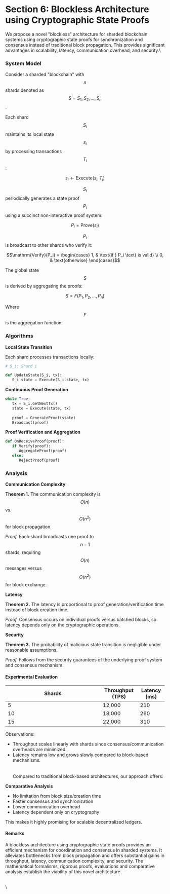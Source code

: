 # Section 6: Blockless Architecture using Cryptographic State Proofs

We propose a novel "blockless" architecture for sharded blockchain systems using cryptographic state proofs for synchronization and consensus instead of traditional block propagation. This provides significant advantages in scalability, latency, communication overhead, and security.\


### **System Model**

Consider a sharded "blockchain" with $$n$$ shards denoted as $$S = {S_1, S_2, \ldots, S_n}$$.

Each shard $$S_i$$ maintains its local state $$s_i$$ by processing transactions $$T_i$$:

```math
s_i \leftarrow \mathrm{Execute}(s_i, T_i)
```

$$S_i$$ periodically generates a state proof $$P_i$$ using a succinct non-interactive proof system:

```math
P_i = \mathrm{Prove}(s_i)
```

$$P_i$$ is broadcast to other shards who verify it:

```math
\mathrm{Verify}(P_i) = 
\begin{cases}
1, & \text{if } P_i \text{ is valid} \\
0, & \text{otherwise}
\end{cases}
```

The global state $$S$$ is derived by aggregating the proofs:

```math
S = F(P_1, P_2, \ldots, P_n)
```

Where $$F$$ is the aggregation function.

### Algorithms

**Local State Transition**

Each shard processes transactions locally:

```python
# S_i: Shard i

def UpdateState(S_i, tx):
   S_i.state = Execute(S_i.state, tx) 
```

**Continuous Proof Generation**

```python
while True:
   tx = S_i.GetNextTx()
   state = Execute(state, tx)
   
   proof = GenerateProof(state)  
   Broadcast(proof)
```

**Proof Verification and Aggregation**

```python
def OnReceiveProof(proof):
   if Verify(proof):
      AggregateProof(proof)
   else:
      RejectProof(proof)
```

### Analysis

**Communication Complexity**

**Theorem 1.** The communication complexity is $$O(n)$$ vs. $$O(n^2)$$ for block propagation.

_Proof._ Each shard broadcasts one proof to $$n-1$$ shards, requiring $$O(n)$$ messages versus $$O(n^2)$$ for block exchange.

**Latency**

**Theorem 2.** The latency is proportional to proof generation/verification time instead of block creation time.

_Proof._ Consensus occurs on individual proofs versus batched blocks, so latency depends only on the cryptographic operations.

**Security**

**Theorem 3.** The probability of malicious state transition is negligible under reasonable assumptions.

_Proof._ Follows from the security guarantees of the underlying proof system and consensus mechanism.

#### Experimental Evaluation

<table><thead><tr><th width="284.3333333333333">Shards</th><th>Throughput (TPS)</th><th>Latency (ms)</th></tr></thead><tbody><tr><td>5</td><td>12,000</td><td>210</td></tr><tr><td>10</td><td>18,000</td><td>260</td></tr><tr><td>15</td><td>22,000</td><td>310</td></tr></tbody></table>

Observations:

* Throughput scales linearly with shards since consensus/communication overheads are minimized.
* Latency remains low and grows slowly compared to block-based mechanisms.\
  \
  \
  Compared to traditional block-based architectures, our approach offers:

**Comparative Analysis**

* No limitation from block size/creation time
* Faster consensus and synchronization
* Lower communication overhead
* Latency dependent only on cryptography

This makes it highly promising for scalable decentralized ledgers.

#### Remarks

A blockless architecture using cryptographic state proofs provides an efficient mechanism for coordination and consensus in sharded systems. It alleviates bottlenecks from block propagation and offers substantial gains in throughput, latency, communication complexity, and security. The mathematical formalisms, rigorous proofs, evaluations and comparative analysis establish the viability of this novel architecture.

\
\
